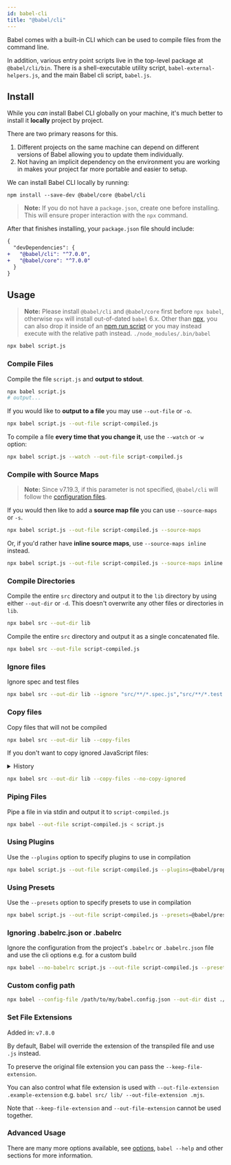 ```yaml
---
id: babel-cli
title: "@babel/cli"
---
```


Babel comes with a built-in CLI which can be used to compile files from the command line.

In addition, various entry point scripts live in the top-level package at `@babel/cli/bin`. There is a shell-executable utility script, `babel-external-helpers.js`, and the main Babel cli script, `babel.js`.

## Install

While you _can_ install Babel CLI globally on your machine, it's much better
to install it **locally** project by project.

There are two primary reasons for this.

1. Different projects on the same machine can depend on different versions of
   Babel allowing you to update them individually.
2. Not having an implicit dependency on the environment you are working in
   makes your project far more portable and easier to setup.

We can install Babel CLI locally by running:

```shell npm2yarn
npm install --save-dev @babel/core @babel/cli
```

> **Note:** If you do not have a `package.json`, create one before installing. This will ensure proper interaction with the `npx` command.

After that finishes installing, your `package.json` file should include:

```diff
{
  "devDependencies": {
+   "@babel/cli": "^7.0.0",
+   "@babel/core": "^7.0.0"
  }
}
```

## Usage

> **Note:** Please install `@babel/cli` and `@babel/core` first before `npx babel`, otherwise `npx` will install out-of-dated `babel` 6.x. Other than [npx](https://medium.com/@maybekatz/introducing-npx-an-npm-package-runner-55f7d4bd282b), you can also drop it inside of an [npm run script](https://docs.npmjs.com/cli/run-script) or you may instead execute with the relative path instead. `./node_modules/.bin/babel`

```sh title="Shell"
npx babel script.js
```

### Compile Files

Compile the file `script.js` and **output to stdout**.

```sh title="Shell"
npx babel script.js
# output...
```

If you would like to **output to a file** you may use `--out-file` or `-o`.

```sh title="Shell"
npx babel script.js --out-file script-compiled.js
```

To compile a file **every time that you change it**, use the `--watch` or `-w` option:

```sh title="Shell"
npx babel script.js --watch --out-file script-compiled.js
```

### Compile with Source Maps

> **Note:** Since v7.19.3, if this parameter is not specified, `@babel/cli` will follow the [configuration files](https://babeljs.io/docs/en/config-files).

If you would then like to add a **source map file** you can use
`--source-maps` or `-s`.

```sh title="Shell"
npx babel script.js --out-file script-compiled.js --source-maps
```

Or, if you'd rather have **inline source maps**, use `--source-maps inline` instead.

```sh title="Shell"
npx babel script.js --out-file script-compiled.js --source-maps inline
```

### Compile Directories

Compile the entire `src` directory and output it to the `lib` directory by using either `--out-dir` or `-d`. This doesn't overwrite any other files or directories in `lib`.

```sh title="Shell"
npx babel src --out-dir lib
```

Compile the entire `src` directory and output it as a single concatenated file.

```sh title="Shell"
npx babel src --out-file script-compiled.js
```

### Ignore files

Ignore spec and test files

```sh title="Shell"
npx babel src --out-dir lib --ignore "src/**/*.spec.js","src/**/*.test.js"
```

### Copy files

Copy files that will not be compiled

```sh title="Shell"
npx babel src --out-dir lib --copy-files
```

If you don't want to copy ignored JavaScript files:

<details>
  <summary>History</summary>

| Version | Changes |
| --- | --- |
| v7.8.0 | Added `--copy-ignored` |
| v7.8.4 | Change `copyeIgnored` option default to `true`, it can be disabled by `--no-copy-ignored` |
</details>

```sh title="Shell"
npx babel src --out-dir lib --copy-files --no-copy-ignored
```

### Piping Files

Pipe a file in via stdin and output it to `script-compiled.js`

```sh title="Shell"
npx babel --out-file script-compiled.js < script.js
```

### Using Plugins

Use the `--plugins` option to specify plugins to use in compilation

```sh title="Shell"
npx babel script.js --out-file script-compiled.js --plugins=@babel/proposal-class-properties,@babel/transform-modules-amd
```

### Using Presets

Use the `--presets` option to specify presets to use in compilation

```sh title="Shell"
npx babel script.js --out-file script-compiled.js --presets=@babel/preset-env,@babel/flow
```

### Ignoring .babelrc.json or .babelrc

Ignore the configuration from the project's `.babelrc` or `.babelrc.json` file and use the cli options e.g. for a custom build

```sh title="Shell"
npx babel --no-babelrc script.js --out-file script-compiled.js --presets=@babel/preset-env,@babel/preset-react
```

### Custom config path

```sh title="Shell"
npx babel --config-file /path/to/my/babel.config.json --out-dir dist ./src
```

### Set File Extensions

Added in: `v7.8.0`

By default, Babel will override the extension of the transpiled file and use `.js` instead.

To preserve the original file extension you can pass the `--keep-file-extension`.

You can also control what file extension is used with `--out-file-extension .example-extension` e.g. `babel src/ lib/ --out-file-extension .mjs`.

Note that `--keep-file-extension` and `--out-file-extension` cannot be used together.

### Advanced Usage

There are many more options available, see [options](options.md), `babel --help` and other sections for more information.

